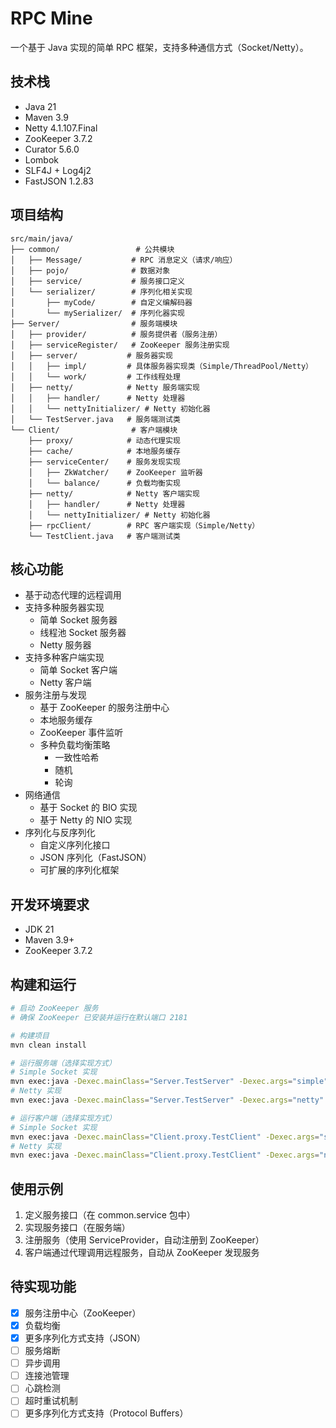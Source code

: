 # RPC Mine

一个基于 Java 实现的简单 RPC 框架，支持多种通信方式（Socket/Netty）。

## 技术栈

- Java 21
- Maven 3.9
- Netty 4.1.107.Final
- ZooKeeper 3.7.2
- Curator 5.6.0
- Lombok
- SLF4J + Log4j2
- FastJSON 1.2.83

## 项目结构

```
src/main/java/
├── common/                 # 公共模块
│   ├── Message/           # RPC 消息定义（请求/响应）
│   ├── pojo/              # 数据对象
│   ├── service/           # 服务接口定义
│   └── serializer/        # 序列化相关实现
│       ├── myCode/        # 自定义编解码器
│       └── mySerializer/  # 序列化器实现
├── Server/                # 服务端模块
│   ├── provider/          # 服务提供者（服务注册）
│   ├── serviceRegister/   # ZooKeeper 服务注册实现
│   ├── server/           # 服务器实现
│   │   ├── impl/         # 具体服务器实现类（Simple/ThreadPool/Netty）
│   │   └── work/         # 工作线程处理
│   ├── netty/            # Netty 服务端实现
│   │   ├── handler/      # Netty 处理器
│   │   └── nettyInitializer/ # Netty 初始化器
│   └── TestServer.java   # 服务端测试类
└── Client/                # 客户端模块
    ├── proxy/            # 动态代理实现
    ├── cache/            # 本地服务缓存
    ├── serviceCenter/    # 服务发现实现
    │   ├── ZkWatcher/    # ZooKeeper 监听器
    │   └── balance/      # 负载均衡实现
    ├── netty/            # Netty 客户端实现
    │   ├── handler/      # Netty 处理器
    │   └── nettyInitializer/ # Netty 初始化器
    ├── rpcClient/        # RPC 客户端实现（Simple/Netty）
    └── TestClient.java   # 客户端测试类
```

## 核心功能

- 基于动态代理的远程调用
- 支持多种服务器实现
  - 简单 Socket 服务器
  - 线程池 Socket 服务器
  - Netty 服务器
- 支持多种客户端实现
  - 简单 Socket 客户端
  - Netty 客户端
- 服务注册与发现
  - 基于 ZooKeeper 的服务注册中心
  - 本地服务缓存
  - ZooKeeper 事件监听
  - 多种负载均衡策略
    - 一致性哈希
    - 随机
    - 轮询
- 网络通信
  - 基于 Socket 的 BIO 实现
  - 基于 Netty 的 NIO 实现
- 序列化与反序列化
  - 自定义序列化接口
  - JSON 序列化（FastJSON）
  - 可扩展的序列化框架

## 开发环境要求

- JDK 21
- Maven 3.9+
- ZooKeeper 3.7.2

## 构建和运行

```bash
# 启动 ZooKeeper 服务
# 确保 ZooKeeper 已安装并运行在默认端口 2181

# 构建项目
mvn clean install

# 运行服务端（选择实现方式）
# Simple Socket 实现
mvn exec:java -Dexec.mainClass="Server.TestServer" -Dexec.args="simple"
# Netty 实现
mvn exec:java -Dexec.mainClass="Server.TestServer" -Dexec.args="netty"

# 运行客户端（选择实现方式）
# Simple Socket 实现
mvn exec:java -Dexec.mainClass="Client.proxy.TestClient" -Dexec.args="simple"
# Netty 实现
mvn exec:java -Dexec.mainClass="Client.proxy.TestClient" -Dexec.args="netty"
```

## 使用示例

1. 定义服务接口（在 common.service 包中）
2. 实现服务接口（在服务端）
3. 注册服务（使用 ServiceProvider，自动注册到 ZooKeeper）
4. 客户端通过代理调用远程服务，自动从 ZooKeeper 发现服务

## 待实现功能

- [x] 服务注册中心（ZooKeeper）
- [x] 负载均衡
- [x] 更多序列化方式支持（JSON）
- [ ] 服务熔断
- [ ] 异步调用
- [ ] 连接池管理
- [ ] 心跳检测
- [ ] 超时重试机制
- [ ] 更多序列化方式支持（Protocol Buffers） 